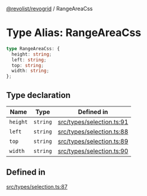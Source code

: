 [@revolist/revogrid](README.md) / RangeAreaCss

# Type Alias: RangeAreaCss

```ts
type RangeAreaCss: {
  height: string;
  left: string;
  top: string;
  width: string;
};
```

## Type declaration

| Name | Type | Defined in |
| ------ | ------ | ------ |
| `height` | `string` | [src/types/selection.ts:91](https://github.com/revolist/revogrid/blob/04dd894203fb683ca28026a56e8b7c79feca958d/src/types/selection.ts#L91) |
| `left` | `string` | [src/types/selection.ts:88](https://github.com/revolist/revogrid/blob/04dd894203fb683ca28026a56e8b7c79feca958d/src/types/selection.ts#L88) |
| `top` | `string` | [src/types/selection.ts:89](https://github.com/revolist/revogrid/blob/04dd894203fb683ca28026a56e8b7c79feca958d/src/types/selection.ts#L89) |
| `width` | `string` | [src/types/selection.ts:90](https://github.com/revolist/revogrid/blob/04dd894203fb683ca28026a56e8b7c79feca958d/src/types/selection.ts#L90) |

## Defined in

[src/types/selection.ts:87](https://github.com/revolist/revogrid/blob/04dd894203fb683ca28026a56e8b7c79feca958d/src/types/selection.ts#L87)
